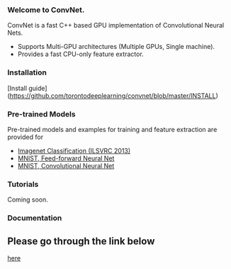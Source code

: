### Welcome to ConvNet.
ConvNet is a fast C++ based GPU implementation of Convolutional Neural Nets.
- Supports Multi-GPU architectures (Multiple GPUs, Single machine).
- Provides a fast CPU-only feature extractor.

### Installation
[Install guide] (https://github.com/torontodeeplearning/convnet/blob/master/INSTALL)

### Pre-trained Models
Pre-trained models and examples for training and feature extraction are provided for
- [Imagenet Classification (ILSVRC 2013)](https://github.com/torontodeeplearning/convnet/tree/master/examples/imagenet)
- [MNIST, Feed-forward Neural Net](https://github.com/torontodeeplearning/convnet/tree/master/examples/mnist-ff)
- [MNIST, Convolutional Neural Net](https://github.com/torontodeeplearning/convnet/tree/master/examples/mnist-conv)

### Tutorials
Coming soon.

### Documentation
## Please go through the link below
[here](http://torontodeeplearning.github.io/convnet/docs)
